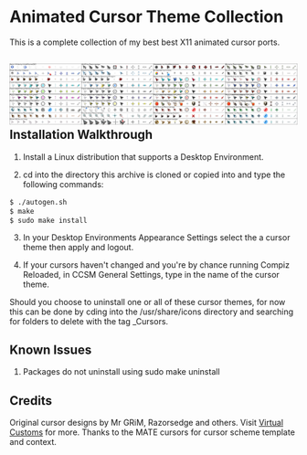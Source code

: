 Animated Cursor Theme Collection
================================
This is a complete collection of my best best X11 animated cursor ports.

![Animated_Cursor_Theme_Collection](https://github.com/OliverKurz/animated-cursor-theme-collection/raw/master/images/Preview.png)
Installation Walkthrough
------------------------
1. Install a Linux distribution that supports a Desktop Environment.

2. cd into the directory this archive is cloned or copied into and type the following commands:

```
$ ./autogen.sh
$ make
$ sudo make install
```

3. In your Desktop Environments Appearance Settings select the a cursor theme then apply and logout.

4. If your cursors haven't changed and you're by chance running Compiz Reloaded, in CCSM General Settings, type in the name of the cursor theme.

Should you choose to uninstall one or all of these cursor themes, for now this can be done by cding into the /usr/share/icons directory and searching for folders to delete with the tag _Cursors.

Known Issues
------------
1. Packages do not uninstall using sudo make uninstall

Credits
--------
Original cursor designs by Mr GRiM, Razorsedge and others. Visit [Virtual Customs](http://virtualcustoms.net/forum.php) for more.
Thanks to the MATE cursors for cursor scheme template and context.